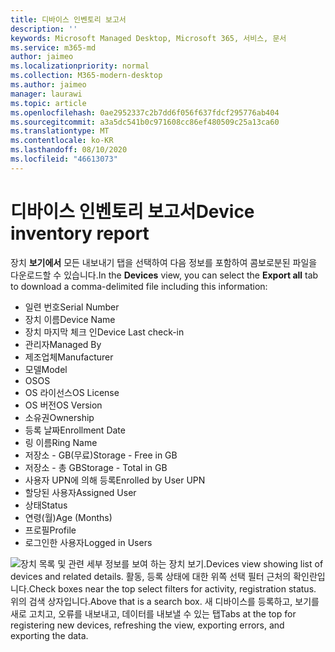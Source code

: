 ```yaml
---
title: 디바이스 인벤토리 보고서
description: ''
keywords: Microsoft Managed Desktop, Microsoft 365, 서비스, 문서
ms.service: m365-md
author: jaimeo
ms.localizationpriority: normal
ms.collection: M365-modern-desktop
ms.author: jaimeo
manager: laurawi
ms.topic: article
ms.openlocfilehash: 0ae2952337c2b7dd6f056f637fdcf295776ab404
ms.sourcegitcommit: a3a5dc541b0c971608cc86ef480509c25a13ca60
ms.translationtype: MT
ms.contentlocale: ko-KR
ms.lasthandoff: 08/10/2020
ms.locfileid: "46613073"
---
```

# <a name="device-inventory-report"></a><span data-ttu-id="2dfd8-103">디바이스 인벤토리 보고서</span><span class="sxs-lookup"><span data-stu-id="2dfd8-103">Device inventory report</span></span>

<span data-ttu-id="2dfd8-104">장치 **보기에서** 모든 내보내기  탭을 선택하여 다음 정보를 포함하여 콤보로분된 파일을 다운로드할 수 있습니다.</span><span class="sxs-lookup"><span data-stu-id="2dfd8-104">In the **Devices** view, you can select the **Export all** tab to download a comma-delimited file including this information:</span></span>

- <span data-ttu-id="2dfd8-105">일련 번호</span><span class="sxs-lookup"><span data-stu-id="2dfd8-105">Serial Number</span></span>
- <span data-ttu-id="2dfd8-106">장치 이름</span><span class="sxs-lookup"><span data-stu-id="2dfd8-106">Device Name</span></span>
- <span data-ttu-id="2dfd8-107">장치 마지막 체크 인</span><span class="sxs-lookup"><span data-stu-id="2dfd8-107">Device Last check-in</span></span>
- <span data-ttu-id="2dfd8-108">관리자</span><span class="sxs-lookup"><span data-stu-id="2dfd8-108">Managed By</span></span>
- <span data-ttu-id="2dfd8-109">제조업체</span><span class="sxs-lookup"><span data-stu-id="2dfd8-109">Manufacturer</span></span>
- <span data-ttu-id="2dfd8-110">모델</span><span class="sxs-lookup"><span data-stu-id="2dfd8-110">Model</span></span>
- <span data-ttu-id="2dfd8-111">OS</span><span class="sxs-lookup"><span data-stu-id="2dfd8-111">OS</span></span>
- <span data-ttu-id="2dfd8-112">OS 라이선스</span><span class="sxs-lookup"><span data-stu-id="2dfd8-112">OS License</span></span>
- <span data-ttu-id="2dfd8-113">OS 버전</span><span class="sxs-lookup"><span data-stu-id="2dfd8-113">OS Version</span></span>
- <span data-ttu-id="2dfd8-114">소유권</span><span class="sxs-lookup"><span data-stu-id="2dfd8-114">Ownership</span></span>
- <span data-ttu-id="2dfd8-115">등록 날짜</span><span class="sxs-lookup"><span data-stu-id="2dfd8-115">Enrollment Date</span></span>
- <span data-ttu-id="2dfd8-116">링 이름</span><span class="sxs-lookup"><span data-stu-id="2dfd8-116">Ring Name</span></span>
- <span data-ttu-id="2dfd8-117">저장소 - GB(무료)</span><span class="sxs-lookup"><span data-stu-id="2dfd8-117">Storage - Free in GB</span></span>
- <span data-ttu-id="2dfd8-118">저장소 - 총 GB</span><span class="sxs-lookup"><span data-stu-id="2dfd8-118">Storage - Total in GB</span></span>
- <span data-ttu-id="2dfd8-119">사용자 UPN에 의해 등록</span><span class="sxs-lookup"><span data-stu-id="2dfd8-119">Enrolled by User UPN</span></span>
- <span data-ttu-id="2dfd8-120">할당된 사용자</span><span class="sxs-lookup"><span data-stu-id="2dfd8-120">Assigned User</span></span>
- <span data-ttu-id="2dfd8-121">상태</span><span class="sxs-lookup"><span data-stu-id="2dfd8-121">Status</span></span>
- <span data-ttu-id="2dfd8-122">연령(월)</span><span class="sxs-lookup"><span data-stu-id="2dfd8-122">Age (Months)</span></span>
- <span data-ttu-id="2dfd8-123">프로필</span><span class="sxs-lookup"><span data-stu-id="2dfd8-123">Profile</span></span>
- <span data-ttu-id="2dfd8-124">로그인한 사용자</span><span class="sxs-lookup"><span data-stu-id="2dfd8-124">Logged in Users</span></span>


![<span data-ttu-id="2dfd8-125">장치 목록 및 관련 세부 정보를 보여 하는 장치 보기.</span><span class="sxs-lookup"><span data-stu-id="2dfd8-125">Devices view showing list of devices and related details.</span></span> <span data-ttu-id="2dfd8-126">활동, 등록 상태에 대한 위쪽 선택 필터 근처의 확인란입니다.</span><span class="sxs-lookup"><span data-stu-id="2dfd8-126">Check boxes near the top select filters for activity, registration status.</span></span> <span data-ttu-id="2dfd8-127">위의 검색 상자입니다.</span><span class="sxs-lookup"><span data-stu-id="2dfd8-127">Above that is a search box.</span></span> <span data-ttu-id="2dfd8-128">새 디바이스를 등록하고, 보기를 새로 고치고, 오류를 내보내고, 데이터를 내보낼 수 있는 탭</span><span class="sxs-lookup"><span data-stu-id="2dfd8-128">Tabs at the top for registering new devices, refreshing the view, exporting errors, and exporting the data.</span></span> ](../../media/mmd-devices-view.png)